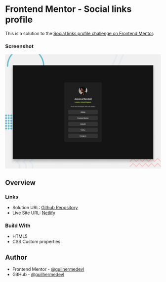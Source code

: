 # Frontend Mentor - Social links profile

This is a solution to the [Social links profile challenge on Frontend Mentor](https://www.frontendmentor.io/challenges/social-links-profile-UG32l9m6dQ).

### Screenshot

![](./design/desktop-preview.jpg)

## Overview

### Links

- Solution URL: [Github Repository](https://github.com/guilhermedevl/fm-social-links)
- Live Site URL: [Netlify](https://guilhermedev-fm-social-links.netlify.app/)

### Build With

- HTML5
- CSS Custom properties

## Author

- Frontend Mentor - [@guilhermedevl](https://www.frontendmentor.io/profile/guilhermedevl)
- GitHub - [@guilhermedevl](https://github.com/guilhermedevl)

